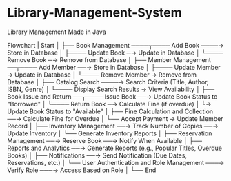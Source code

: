 # Library-Management-System
Library Management Made in Java


Flowchart
|
Start
│
├── Book Management ────┬──── Add Book ────→ Store in Database
│                       ├──── Update Book ─→ Update in Database
│                       └──── Remove Book ─→ Remove from Database
│
├── Member Management ──┬──── Add Member ──→ Store in Database
│                       ├──── Update Member → Update in Database
│                       └──── Remove Member → Remove from Database
│
├── Catalog Search ────→ Search Criteria (Title, Author, ISBN, Genre)
│                       └──── Display Search Results → View Availability
│
├── Book Issue and Return ──┬──── Issue Book ──→ Update Book Status to "Borrowed"
│                           └──── Return Book ─→ Calculate Fine (if overdue)
│                                                 └→ Update Book Status to "Available"
│
├── Fine Calculation and Collection ──→ Calculate Fine for Overdue
│                                      └── Accept Payment → Update Member Record
│
├── Inventory Management ──→ Track Number of Copies ──→ Update Inventory
│                           └── Generate Inventory Reports
│
├── Reservation Management ──→ Reserve Book ──→ Notify When Available
│
├── Reports and Analytics ──→ Generate Reports (e.g., Popular Titles, Overdue Books)
│
├── Notifications ──→ Send Notification (Due Dates, Reservations, etc.)
│
└── User Authentication and Role Management ───→ Verify Role ───→ Access Based on Role
                                                         │
                                                         └── End
